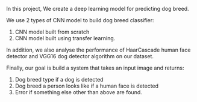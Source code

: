 
In this project, We create a deep learning model for predicting dog breed. 

We use 2 types of CNN model to build dog breed classifier:
1. CNN model built from scratch
2. CNN model built using transfer learning.

In addition, we also analyse the performance of HaarCascade human face detector and VGG16 dog detector algorithm on our dataset.

Finally, our goal is build a system that takes an input image and returns:
1. Dog breed type if a dog is detected
2. Dog breed a person looks like if a human face is detected
3. Error if something else other than above are found. 

